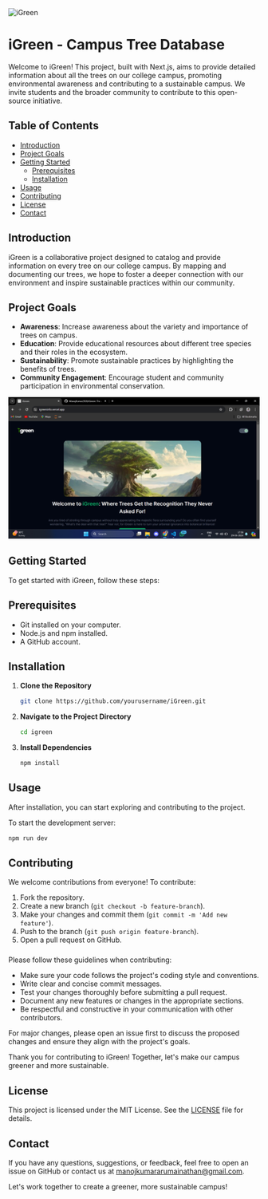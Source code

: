 <img src="https://socialify.git.ci/ManojKumar2920/iGreen/image?description=1&descriptionEditable=It%20provides%20information%20about%20all%20the%20trees%20on%20%20campus%2C%20promoting%20environmental%20awareness%20and%20contributing%20to%20a%20sustainable%20campus.&forks=1&issues=1&name=1&owner=1&stargazers=1&theme=Light" alt="iGreen"/>

# iGreen - Campus Tree Database

Welcome to iGreen! This project, built with Next.js, aims to provide detailed information about all the trees on our college campus, promoting environmental awareness and contributing to a sustainable campus. We invite students and the broader community to contribute to this open-source initiative.

## Table of Contents

- [Introduction](#introduction)
- [Project Goals](#project-goals)
- [Getting Started](#getting-started)
  - [Prerequisites](#prerequisites)
  - [Installation](#installation)
- [Usage](#usage)
- [Contributing](#contributing)
- [License](#license)
- [Contact](#contact)

## Introduction

iGreen is a collaborative project designed to catalog and provide information on every tree on our college campus. By mapping and documenting our trees, we hope to foster a deeper connection with our environment and inspire sustainable practices within our community.

## Project Goals

- **Awareness**: Increase awareness about the variety and importance of trees on campus.
- **Education**: Provide educational resources about different tree species and their roles in the ecosystem.
- **Sustainability**: Promote sustainable practices by highlighting the benefits of trees.
- **Community Engagement**: Encourage student and community participation in environmental conservation.

![Screenshot](assets/screen1.png)

## Getting Started

To get started with iGreen, follow these steps:

## Prerequisites

- Git installed on your computer.
- Node.js and npm installed.
- A GitHub account.

## Installation

1. **Clone the Repository**
   ```bash
   git clone https://github.com/yourusername/iGreen.git
   ```

2. **Navigate to the Project Directory**

   ```bash
   cd igreen
   ```
3. **Install Dependencies**

   ```bash
   npm install
   ```

## Usage

After installation, you can start exploring and contributing to the project.

To start the development server:

```bash
npm run dev
```

## Contributing


We welcome contributions from everyone! To contribute:

1. Fork the repository.
2. Create a new branch (`git checkout -b feature-branch`).
3. Make your changes and commit them (`git commit -m 'Add new feature'`).
4. Push to the branch (`git push origin feature-branch`).
5. Open a pull request on GitHub.

###

Please follow these guidelines when contributing:

- Make sure your code follows the project's coding style and conventions.
- Write clear and concise commit messages.
- Test your changes thoroughly before submitting a pull request.
- Document any new features or changes in the appropriate sections.
- Be respectful and constructive in your communication with other contributors.

For major changes, please open an issue first to discuss the proposed changes and ensure they align with the project's goals.

Thank you for contributing to iGreen! Together, let's make our campus greener and more sustainable.

## License

This project is licensed under the MIT License. See the [LICENSE](LICENSE) file for details.

## Contact

If you have any questions, suggestions, or feedback, feel free to open an issue on GitHub or contact us at manojkumararumainathan@gmail.com.

Let's work together to create a greener, more sustainable campus!

